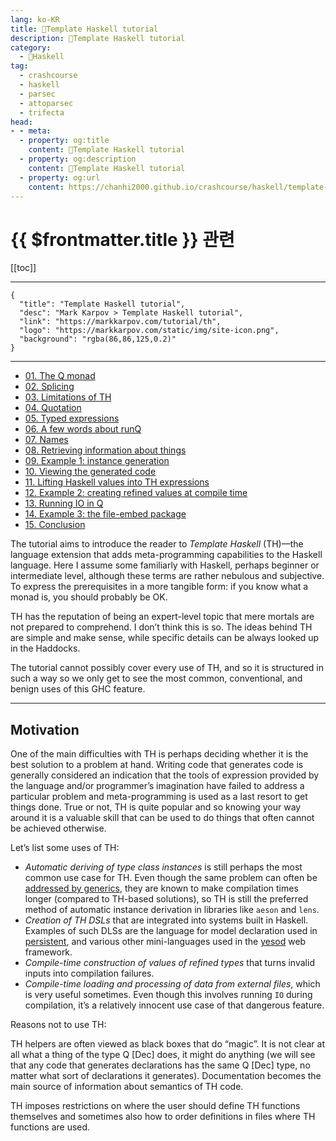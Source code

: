 ```yaml
---
lang: ko-KR
title: 🐑Template Haskell tutorial
description: 🐑Template Haskell tutorial
category:
  - 🐑Haskell
tag: 
  - crashcourse
  - haskell
  - parsec
  - attoparsec
  - trifecta
head:
- - meta:
  - property: og:title
    content: 🐑Template Haskell tutorial
  - property: og:description
    content: 🐑Template Haskell tutorial
  - property: og:url
    content: https://chanhi2000.github.io/crashcourse/haskell/template-haskell/
---
```


# {{ $frontmatter.title }} 관련

[[toc]]

---

```component VPCard
{
  "title": "Template Haskell tutorial",
  "desc": "Mark Karpov > Template Haskell tutorial",
  "link": "https://markkarpov.com/tutorial/th",
  "logo": "https://markkarpov.com/static/img/site-icon.png",
  "background": "rgba(86,86,125,0.2)"
}
```

---

- [01. The Q monad](01.md)
- [02. Splicing](02.md)
- [03. Limitations of TH](03.md)
- [04. Quotation](04.md)
- [05. Typed expressions](05.md)
- [06. A few words about runQ](06.md)
- [07. Names](07.md)
- [08. Retrieving information about things](08.md)
- [09. Example 1: instance generation](09.md)
- [10. Viewing the generated code](10.md)
- [11. Lifting Haskell values into TH expressions](11.md)
- [12. Example 2: creating refined values at compile time](12.md)
- [13. Running IO in Q](13.md)
- [14. Example 3: the file-embed package](14.md)
- [15. Conclusion](15.md)

The tutorial aims to introduce the reader to _Template Haskell_ (TH)—the language extension that adds meta-programming capabilities to the Haskell language. Here I assume some familiarly with Haskell, perhaps beginner or intermediate level, although these terms are rather nebulous and subjective. To express the prerequisites in a more tangible form: if you know what a monad is, you should probably be OK.

TH has the reputation of being an expert-level topic that mere mortals are not prepared to comprehend. I don’t think this is so. The ideas behind TH are simple and make sense, while specific details can be always looked up in the Haddocks.

The tutorial cannot possibly cover every use of TH, and so it is structured in such a way so we only get to see the most common, conventional, and benign uses of this GHC feature.

---

## Motivation

One of the main difficulties with TH is perhaps deciding whether it is the best solution to a problem at hand. Writing code that generates code is generally considered an indication that the tools of expression provided by the language and/or programmer’s imagination have failed to address a particular problem and meta-programming is used as a last resort to get things done. True or not, TH is quite popular and so knowing your way around it is a valuable skill that can be used to do things that often cannot be achieved otherwise.

Let’s list some uses of TH:

- _Automatic deriving of type class instances_ is still perhaps the most common use case for TH. Even though the same problem can often be [addressed by generics](https://markkarpov.com/tutorial/generics), they are known to make compilation times longer (compared to TH-based solutions), so TH is still the preferred method of automatic instance derivation in libraries like `aeson` and `lens`.
- _Creation of TH DSLs_ that are integrated into systems built in Haskell. Examples of such DLSs are the language for model declaration used in [persistent](https://hackage.haskell.org/package/persistent), and various other mini-languages used in the [yesod](https://hackage.haskell.org/package/yesod) web framework.
- _Compile-time construction of values of refined types_ that turns invalid inputs into compilation failures.
- _Compile-time loading and processing of data from external files_, which is very useful sometimes. Even though this involves running `IO` during compilation, it’s a relatively innocent use case of that dangerous feature.

Reasons not to use TH:

TH helpers are often viewed as black boxes that do “magic”. It is not clear at all what a thing of the type Q [Dec] does, it might do anything (we will see that any code that generates declarations has the same Q [Dec] type, no matter what sort of declarations it generates). Documentation becomes the main source of information about semantics of TH code.

TH imposes restrictions on where the user should define TH functions themselves and sometimes also how to order definitions in files where TH functions are used.

<TagLinks />